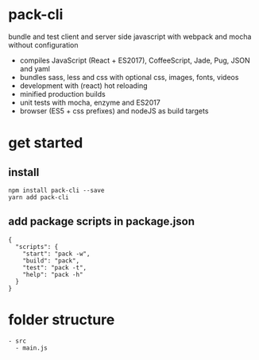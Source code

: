 # pack-cli
bundle and test client and server side javascript with webpack and mocha without configuration
- compiles JavaScript (React + ES2017), CoffeeScript, Jade, Pug, JSON and yaml
- bundles sass, less and css with optional css, images, fonts, videos
- development with (react) hot reloading
- minified production builds
- unit tests with mocha, enzyme and ES2017
- browser (ES5 + css prefixes) and nodeJS as build targets

# get started
## install
    npm install pack-cli --save
    yarn add pack-cli

## add package scripts in package.json

    {
      "scripts": {
        "start": "pack -w",
        "build": "pack",
        "test": "pack -t",
        "help": "pack -h"
      }
    }

# folder structure
    - src
      - main.js
